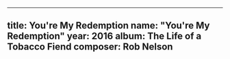 
---
title: You're My Redemption
name: "You're My Redemption"
year:  2016
album: The Life of a Tobacco Fiend
composer: Rob Nelson
---
